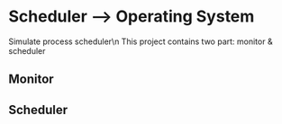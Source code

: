 # Scheduler --> Operating System
 Simulate process scheduler\n
This project contains two part: monitor & scheduler
## Monitor
## Scheduler
